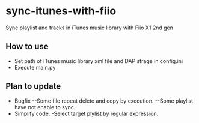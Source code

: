 # sync-itunes-with-fiio
Sync playlist and tracks in iTunes music library with Fiio X1 2nd gen  

## How to use
- Set  path of iTunes music library xml file and DAP strage in config.ini
- Execute main.py

## Plan to update
- Bugfix
--Some file repeat delete and copy by execution.
--Some playlist have not enable to sync.
- Simplify code.
-Select target plylist by regular expression.


